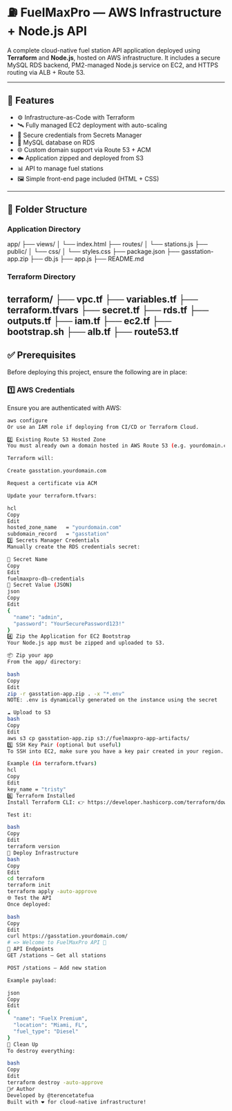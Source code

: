 # ⛽ FuelMaxPro — AWS Infrastructure + Node.js API

A complete cloud-native fuel station API application deployed using **Terraform** and **Node.js**, hosted on AWS infrastructure. It includes a secure MySQL RDS backend, PM2-managed Node.js service on EC2, and HTTPS routing via ALB + Route 53.

---

## 🌟 Features

- ⚙️ Infrastructure-as-Code with Terraform
- 🛰 Fully managed EC2 deployment with auto-scaling
- 🔐 Secure credentials from Secrets Manager
- 💾 MySQL database on RDS
- 🌐 Custom domain support via Route 53 + ACM
- ☁️ Application zipped and deployed from S3
- 📊 API to manage fuel stations
- 🖼 Simple front-end page included (HTML + CSS)

---

## 📁 Folder Structure

### Application Directory

app/
├── views/
│   └── index.html
├── routes/
│   └── stations.js
├── public/
│   └── css/
│       └── styles.css
├── package.json
├── gasstation-app.zip
├── db.js
├── app.js
├── README.md




### Terraform Directory

terraform/
├── vpc.tf
├── variables.tf
├── terraform.tfvars
├── secret.tf
├── rds.tf
├── outputs.tf
├── iam.tf
├── ec2.tf
├── bootstrap.sh
├── alb.tf
├── route53.tf
---

## ✅ Prerequisites

Before deploying this project, ensure the following are in place:

### 1️⃣ AWS Credentials

Ensure you are authenticated with AWS:

```bash
aws configure
Or use an IAM role if deploying from CI/CD or Terraform Cloud.

2️⃣ Existing Route 53 Hosted Zone
You must already own a domain hosted in AWS Route 53 (e.g. yourdomain.com).

Terraform will:

Create gasstation.yourdomain.com

Request a certificate via ACM

Update your terraform.tfvars:

hcl
Copy
Edit
hosted_zone_name   = "yourdomain.com"
subdomain_record   = "gasstation"
3️⃣ Secrets Manager Credentials
Manually create the RDS credentials secret:

🔐 Secret Name
Copy
Edit
fuelmaxpro-db-credentials
🔑 Secret Value (JSON)
json
Copy
Edit
{
  "name": "admin",
  "password": "YourSecurePassword123!"
}
4️⃣ Zip the Application for EC2 Bootstrap
Your Node.js app must be zipped and uploaded to S3.

📦 Zip your app
From the app/ directory:

bash
Copy
Edit
zip -r gasstation-app.zip . -x "*.env"
NOTE: .env is dynamically generated on the instance using the secret

☁️ Upload to S3
bash
Copy
Edit
aws s3 cp gasstation-app.zip s3://fuelmaxpro-app-artifacts/
5️⃣ SSH Key Pair (optional but useful)
To SSH into EC2, make sure you have a key pair created in your region.

Example (in terraform.tfvars)
hcl
Copy
Edit
key_name = "tristy"
6️⃣ Terraform Installed
Install Terraform CLI: 👉 https://developer.hashicorp.com/terraform/downloads

Test it:

bash
Copy
Edit
terraform version
🚀 Deploy Infrastructure
bash
Copy
Edit
cd terraform
terraform init
terraform apply -auto-approve
🌐 Test the API
Once deployed:

bash
Copy
Edit
curl https://gasstation.yourdomain.com/
# => Welcome to FuelMaxPro API 🚀
📄 API Endpoints
GET /stations — Get all stations

POST /stations — Add new station

Example payload:

json
Copy
Edit
{
  "name": "FuelX Premium",
  "location": "Miami, FL",
  "fuel_type": "Diesel"
}
🧹 Clean Up
To destroy everything:

bash
Copy
Edit
terraform destroy -auto-approve
👷‍♂️ Author
Developed by @terencetatefua
Built with ❤️ for cloud-native infrastructure!